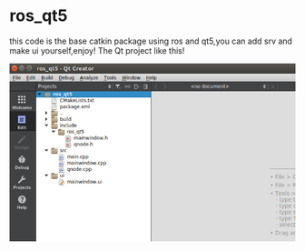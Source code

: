 # ros_qt5
this code is the base catkin package using ros and qt5,you can add srv and make ui yourself,enjoy! 
The Qt project like this!

![](https://github.com/PeakDing/ros_qt5/blob/master/readme/image/qt.png)
